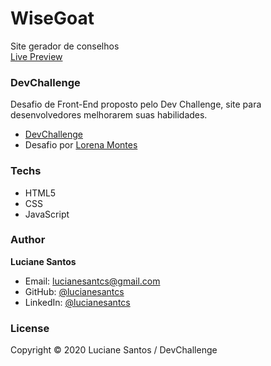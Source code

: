 <!-- ![banner](https://raw.githubusercontent.com/lucianesantcs/selfcare/master/design/selfcare_mockup.png) -->

# WiseGoat

Site gerador de conselhos
<br>
<a href="https://lucianesantcs.github.io/wisegoat/">Live Preview</a>

### DevChallenge

Desafio de Front-End proposto pelo Dev Challenge, site para desenvolvedores melhorarem suas habilidades.

- <a href="https://www.devchallenge.com.br/challenges/5f14f8d5130a5d78f89d9640/details">DevChallenge</a>
- Desafio por <a href="https://github.com/devchallenge-io/wisegoat">Lorena Montes</a>

### Techs

- HTML5
- CSS
- JavaScript

### Author

**Luciane Santos**

- Email: lucianesantcs@gmail.com
- GitHub: [@lucianesantcs](https://github.com/lucianesantcs)
- LinkedIn: [@lucianesantcs](https://linkedin.com/in/lucianesantcs)

### License

Copyright © 2020 Luciane Santos / DevChallenge
